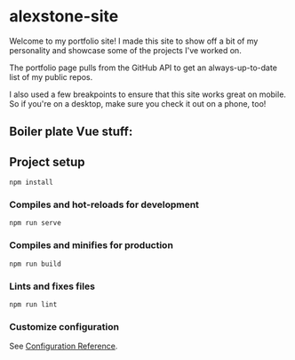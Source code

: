 # alexstone-site

Welcome to my portfolio site!  I made this site to show off a bit of my personality and showcase some of the projects I've worked on. 

The portfolio page pulls from the GitHub API to get an always-up-to-date list of my public repos. 

I also used a few breakpoints to ensure that this site works great on mobile.  So if you're on a desktop, make sure you check it out on a phone, too!


## Boiler plate Vue stuff:

## Project setup
```
npm install
```

### Compiles and hot-reloads for development
```
npm run serve
```

### Compiles and minifies for production
```
npm run build
```

### Lints and fixes files
```
npm run lint
```

### Customize configuration
See [Configuration Reference](https://cli.vuejs.org/config/).
